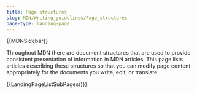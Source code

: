 ```yaml
---
title: Page structures
slug: MDN/Writing_guidelines/Page_structures
page-type: landing-page
---
```


{{MDNSidebar}}

Throughout MDN there are document structures that are used to provide consistent presentation of information in MDN articles.
This page lists articles describing these structures so that you can modify page content appropriately for the documents you write, edit, or translate.

{{LandingPageListSubPages()}}
